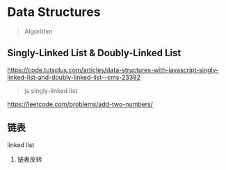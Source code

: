 # Data Structures

> Algorithm

## Singly-Linked List & Doubly-Linked List

https://code.tutsplus.com/articles/data-structures-with-javascript-singly-linked-list-and-doubly-linked-list--cms-23392

> js singly-linked list

https://leetcode.com/problems/add-two-numbers/


## 链表

linked list

1. 链表反转
